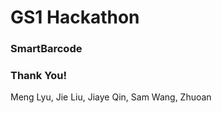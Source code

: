 # GS1 Hackathon

### **SmartBarcode** ###  


### **Thank You!** ###
Meng Lyu, Jie Liu, Jiaye Qin, Sam Wang, Zhuoan


